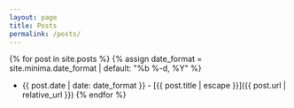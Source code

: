 ```yaml
---
layout: page
title: Posts
permalink: /posts/
---
```


{% for post in site.posts %}
  {% assign date_format = site.minima.date_format | default: "%b %-d, %Y" %}
  * {{ post.date | date: date_format }} - [{{ post.title | escape }}]({{ post.url | relative_url }})
{% endfor %}
